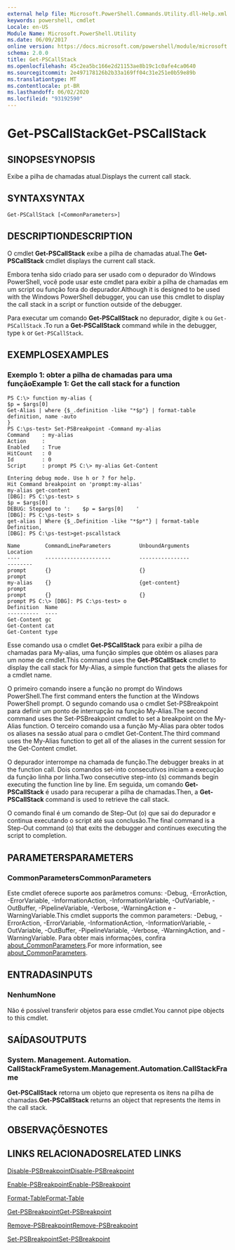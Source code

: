 ```yaml
---
external help file: Microsoft.PowerShell.Commands.Utility.dll-Help.xml
keywords: powershell, cmdlet
Locale: en-US
Module Name: Microsoft.PowerShell.Utility
ms.date: 06/09/2017
online version: https://docs.microsoft.com/powershell/module/microsoft.powershell.utility/get-pscallstack?view=powershell-5.1&WT.mc_id=ps-gethelp
schema: 2.0.0
title: Get-PSCallStack
ms.openlocfilehash: 45c2ea5bc166e2d21153ae8b19c1c0afe4ca0640
ms.sourcegitcommit: 2e497178126b2b33a169ff04c31e251e0b59e89b
ms.translationtype: MT
ms.contentlocale: pt-BR
ms.lasthandoff: 06/02/2020
ms.locfileid: "93192590"
---
```

# <span data-ttu-id="ba4a2-103">Get-PSCallStack</span><span class="sxs-lookup"><span data-stu-id="ba4a2-103">Get-PSCallStack</span></span>

## <span data-ttu-id="ba4a2-104">SINOPSE</span><span class="sxs-lookup"><span data-stu-id="ba4a2-104">SYNOPSIS</span></span>
<span data-ttu-id="ba4a2-105">Exibe a pilha de chamadas atual.</span><span class="sxs-lookup"><span data-stu-id="ba4a2-105">Displays the current call stack.</span></span>

## <span data-ttu-id="ba4a2-106">SYNTAX</span><span class="sxs-lookup"><span data-stu-id="ba4a2-106">SYNTAX</span></span>

```
Get-PSCallStack [<CommonParameters>]
```

## <span data-ttu-id="ba4a2-107">DESCRIPTION</span><span class="sxs-lookup"><span data-stu-id="ba4a2-107">DESCRIPTION</span></span>
<span data-ttu-id="ba4a2-108">O cmdlet **Get-PSCallStack** exibe a pilha de chamadas atual.</span><span class="sxs-lookup"><span data-stu-id="ba4a2-108">The **Get-PSCallStack** cmdlet displays the current call stack.</span></span>

<span data-ttu-id="ba4a2-109">Embora tenha sido criado para ser usado com o depurador do Windows PowerShell, você pode usar este cmdlet para exibir a pilha de chamadas em um script ou função fora do depurador.</span><span class="sxs-lookup"><span data-stu-id="ba4a2-109">Although it is designed to be used with the Windows PowerShell debugger, you can use this cmdlet to display the call stack in a script or function outside of the debugger.</span></span>

<span data-ttu-id="ba4a2-110">Para executar um comando **Get-PSCallStack** no depurador, digite `k` ou `Get-PSCallStack` .</span><span class="sxs-lookup"><span data-stu-id="ba4a2-110">To run a **Get-PSCallStack** command while in the debugger, type `k` or `Get-PSCallStack`.</span></span>

## <span data-ttu-id="ba4a2-111">EXEMPLOS</span><span class="sxs-lookup"><span data-stu-id="ba4a2-111">EXAMPLES</span></span>

### <span data-ttu-id="ba4a2-112">Exemplo 1: obter a pilha de chamadas para uma função</span><span class="sxs-lookup"><span data-stu-id="ba4a2-112">Example 1: Get the call stack for a function</span></span>

```
PS C:\> function my-alias {
$p = $args[0]
Get-Alias | where {$_.definition -like "*$p"} | format-table definition, name -auto
}
PS C:\ps-test> Set-PSBreakpoint -Command my-alias
Command    : my-alias
Action     :
Enabled    : True
HitCount   : 0
Id         : 0
Script     : prompt PS C:\> my-alias Get-Content

Entering debug mode. Use h or ? for help.
Hit Command breakpoint on 'prompt:my-alias'
my-alias get-content
[DBG]: PS C:\ps-test> s
$p = $args[0]
DEBUG: Stepped to ':    $p = $args[0]    '
[DBG]: PS C:\ps-test> s
get-alias | Where {$_.Definition -like "*$p*"} | format-table Definition,
[DBG]: PS C:\ps-test>get-pscallstack

Name        CommandLineParameters         UnboundArguments              Location
----        ---------------------         ----------------              --------
prompt      {}                            {}                            prompt
my-alias    {}                            {get-content}                 prompt
prompt      {}                            {}                            prompt PS C:\> [DBG]: PS C:\ps-test> o
Definition  Name
----------  ----
Get-Content gc
Get-Content cat
Get-Content type
```

<span data-ttu-id="ba4a2-113">Esse comando usa o cmdlet **Get-PSCallStack** para exibir a pilha de chamadas para My-alias, uma função simples que obtém os aliases para um nome de cmdlet.</span><span class="sxs-lookup"><span data-stu-id="ba4a2-113">This command uses the **Get-PSCallStack** cmdlet to display the call stack for My-Alias, a simple function that gets the aliases for a cmdlet name.</span></span>

<span data-ttu-id="ba4a2-114">O primeiro comando insere a função no prompt do Windows PowerShell.</span><span class="sxs-lookup"><span data-stu-id="ba4a2-114">The first command enters the function at the Windows PowerShell prompt.</span></span>
<span data-ttu-id="ba4a2-115">O segundo comando usa o cmdlet Set-PSBreakpoint para definir um ponto de interrupção na função My-Alias.</span><span class="sxs-lookup"><span data-stu-id="ba4a2-115">The second command uses the Set-PSBreakpoint cmdlet to set a breakpoint on the My-Alias function.</span></span>
<span data-ttu-id="ba4a2-116">O terceiro comando usa a função My-Alias para obter todos os aliases na sessão atual para o cmdlet Get-Content.</span><span class="sxs-lookup"><span data-stu-id="ba4a2-116">The third command uses the My-Alias function to get all of the aliases in the current session for the Get-Content cmdlet.</span></span>

<span data-ttu-id="ba4a2-117">O depurador interrompe na chamada de função.</span><span class="sxs-lookup"><span data-stu-id="ba4a2-117">The debugger breaks in at the function call.</span></span>
<span data-ttu-id="ba4a2-118">Dois comandos set-into consecutivos iniciam a execução da função linha por linha.</span><span class="sxs-lookup"><span data-stu-id="ba4a2-118">Two consecutive step-into (s) commands begin executing the function line by line.</span></span>
<span data-ttu-id="ba4a2-119">Em seguida, um comando **Get-PSCallStack** é usado para recuperar a pilha de chamadas.</span><span class="sxs-lookup"><span data-stu-id="ba4a2-119">Then, a **Get-PSCallStack** command is used to retrieve the call stack.</span></span>

<span data-ttu-id="ba4a2-120">O comando final é um comando de Step-Out (o) que sai do depurador e continua executando o script até sua conclusão.</span><span class="sxs-lookup"><span data-stu-id="ba4a2-120">The final command is a Step-Out command (o) that exits the debugger and continues executing the script to completion.</span></span>

## <span data-ttu-id="ba4a2-121">PARAMETERS</span><span class="sxs-lookup"><span data-stu-id="ba4a2-121">PARAMETERS</span></span>

### <span data-ttu-id="ba4a2-122">CommonParameters</span><span class="sxs-lookup"><span data-stu-id="ba4a2-122">CommonParameters</span></span>
<span data-ttu-id="ba4a2-123">Este cmdlet oferece suporte aos parâmetros comuns: -Debug, -ErrorAction, -ErrorVariable, -InformationAction, -InformationVariable, -OutVariable, -OutBuffer, -PipelineVariable, -Verbose, -WarningAction e -WarningVariable.</span><span class="sxs-lookup"><span data-stu-id="ba4a2-123">This cmdlet supports the common parameters: -Debug, -ErrorAction, -ErrorVariable, -InformationAction, -InformationVariable, -OutVariable, -OutBuffer, -PipelineVariable, -Verbose, -WarningAction, and -WarningVariable.</span></span> <span data-ttu-id="ba4a2-124">Para obter mais informações, confira [about_CommonParameters](https://go.microsoft.com/fwlink/?LinkID=113216).</span><span class="sxs-lookup"><span data-stu-id="ba4a2-124">For more information, see [about_CommonParameters](https://go.microsoft.com/fwlink/?LinkID=113216).</span></span>

## <span data-ttu-id="ba4a2-125">ENTRADAS</span><span class="sxs-lookup"><span data-stu-id="ba4a2-125">INPUTS</span></span>

### <span data-ttu-id="ba4a2-126">Nenhum</span><span class="sxs-lookup"><span data-stu-id="ba4a2-126">None</span></span>
<span data-ttu-id="ba4a2-127">Não é possível transferir objetos para esse cmdlet.</span><span class="sxs-lookup"><span data-stu-id="ba4a2-127">You cannot pipe objects to this cmdlet.</span></span>

## <span data-ttu-id="ba4a2-128">SAÍDAS</span><span class="sxs-lookup"><span data-stu-id="ba4a2-128">OUTPUTS</span></span>

### <span data-ttu-id="ba4a2-129">System. Management. Automation. CallStackFrame</span><span class="sxs-lookup"><span data-stu-id="ba4a2-129">System.Management.Automation.CallStackFrame</span></span>
<span data-ttu-id="ba4a2-130">**Get-PSCallStack** retorna um objeto que representa os itens na pilha de chamadas.</span><span class="sxs-lookup"><span data-stu-id="ba4a2-130">**Get-PSCallStack** returns an object that represents the items in the call stack.</span></span>

## <span data-ttu-id="ba4a2-131">OBSERVAÇÕES</span><span class="sxs-lookup"><span data-stu-id="ba4a2-131">NOTES</span></span>

## <span data-ttu-id="ba4a2-132">LINKS RELACIONADOS</span><span class="sxs-lookup"><span data-stu-id="ba4a2-132">RELATED LINKS</span></span>

[<span data-ttu-id="ba4a2-133">Disable-PSBreakpoint</span><span class="sxs-lookup"><span data-stu-id="ba4a2-133">Disable-PSBreakpoint</span></span>](Disable-PSBreakpoint.md)

[<span data-ttu-id="ba4a2-134">Enable-PSBreakpoint</span><span class="sxs-lookup"><span data-stu-id="ba4a2-134">Enable-PSBreakpoint</span></span>](Enable-PSBreakpoint.md)

[<span data-ttu-id="ba4a2-135">Format-Table</span><span class="sxs-lookup"><span data-stu-id="ba4a2-135">Format-Table</span></span>](Format-Table.md)

[<span data-ttu-id="ba4a2-136">Get-PSBreakpoint</span><span class="sxs-lookup"><span data-stu-id="ba4a2-136">Get-PSBreakpoint</span></span>](Get-PSBreakpoint.md)

[<span data-ttu-id="ba4a2-137">Remove-PSBreakpoint</span><span class="sxs-lookup"><span data-stu-id="ba4a2-137">Remove-PSBreakpoint</span></span>](Remove-PSBreakpoint.md)

[<span data-ttu-id="ba4a2-138">Set-PSBreakpoint</span><span class="sxs-lookup"><span data-stu-id="ba4a2-138">Set-PSBreakpoint</span></span>](Set-PSBreakpoint.md)
